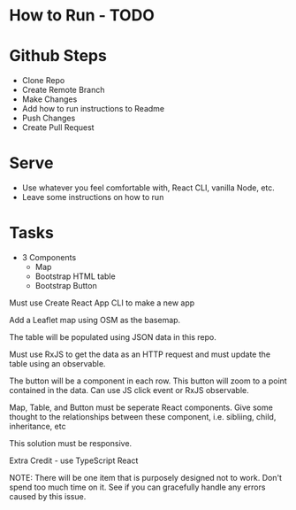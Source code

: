 # How to Run - TODO

# Github Steps
* Clone Repo
* Create Remote Branch
* Make Changes
* Add how to run instructions to Readme
* Push Changes
* Create Pull Request

# Serve
* Use whatever you feel comfortable with, React CLI, vanilla Node, etc.
* Leave some instructions on how to run
 
 
# Tasks
* 3 Components
  * Map
  * Bootstrap HTML table
  * Bootstrap Button

Must use Create React App CLI to make a new app

Add a Leaflet map using OSM as the basemap.

The table will be populated using JSON data in this repo. 

Must use RxJS to get the data as an HTTP request and must update the table using an observable.

The button will be a component in each row. This button will zoom to a point contained in the data. Can use JS click event or RxJS observable.

Map, Table, and Button must be seperate React components. Give some thought to the relationships between these component, i.e. sibliing, child, inheritance, etc

This solution must be responsive.

Extra Credit - use TypeScript React

NOTE: There will be one item that is purposely designed not to work. Don't spend too much time on it. See if you can gracefully handle any errors caused by this issue.
